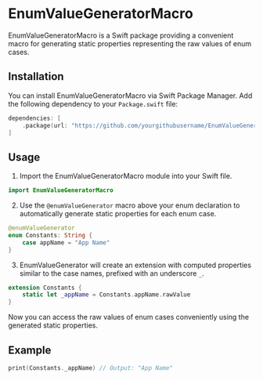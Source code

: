 # EnumValueGeneratorMacro

EnumValueGeneratorMacro is a Swift package providing a convenient macro for generating static properties representing the raw values of enum cases.

## Installation

You can install EnumValueGeneratorMacro via Swift Package Manager. Add the following dependency to your `Package.swift` file:

```swift
dependencies: [
    .package(url: "https://github.com/yourgithubusername/EnumValueGenerator.git", from: "1.0.0")
]
```

## Usage

1. Import the EnumValueGeneratorMacro module into your Swift file.

```swift
import EnumValueGeneratorMacro
```

2. Use the `@enumValueGenerator` macro above your enum declaration to automatically generate static properties for each enum case.

```swift
@enumValueGenerator
enum Constants: String {
    case appName = "App Name"
}
```

3. EnumValueGenerator will create an extension with computed properties similar to the case names, prefixed with an underscore `_`.

```swift
extension Constants {
    static let _appName = Constants.appName.rawValue
}
```

Now you can access the raw values of enum cases conveniently using the generated static properties.

## Example

```swift
print(Constants._appName) // Output: "App Name"
```

